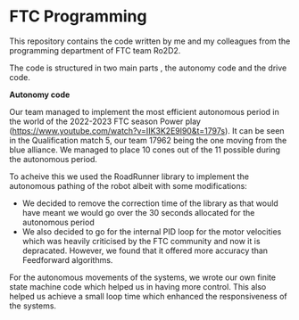 # FTC Programming
 
This repository contains the code written by me and my colleagues from the programming department of FTC team Ro2D2. 

The code is structured in two main parts , the autonomy code and the drive code.

**Autonomy code**

Our team managed to implement the most efficient autonomous period in the world of the 2022-2023 FTC season Power play (https://www.youtube.com/watch?v=IIK3K2E9l90&t=1797s). It can be seen in the Qualification match 5, our team 17962 being the one moving from the blue alliance. We managed to place 10 cones out of the 11 possible during the autonomous period.

To acheive this we used the RoadRunner library to implement the autonomous pathing of the robot albeit with some modifications:
- We decided to remove the correction time of the library as that would have meant we would go over the 30 seconds allocated for the autonomous period
- We also decided to go for the internal PID loop for the motor velocities which was heavily criticised by the FTC community and now it is depracated. However, we found that it offered more accuracy than Feedforward algorithms.

For the autonomous movements of the systems, we wrote our own finite state machine code which helped us in having more control. This also helped us achieve a small loop time which enhanced the responsiveness of the systems.
